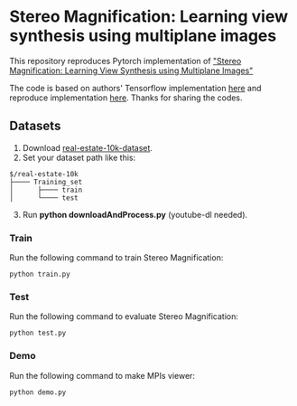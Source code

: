 # Stereo Magnification: Learning view synthesis using multiplane images

This repository reproduces Pytorch implementation of ["Stereo Magnification: Learning View Synthesis using Multiplane Images"](https://tinghuiz.github.io/projects/mpi/)

The code is based on authors' Tensorflow implementation [here](https://github.com/google/stereo-magnification) and reproduce implementation [here](https://github.com/Findeton/mpi_vision). Thanks for sharing the codes.

## Datasets
1. Download [real-estate-10k-dataset](https://google.github.io/realestate10k/).
2. Set your dataset path like this:
````
$/real-estate-10k
├──── Training_set
│      ├──── train
│      └──── test
````
3. Run **python downloadAndProcess.py** (youtube-dl needed).

### Train
Run the following command to train Stereo Magnification:

    python train.py
    
### Test
Run the following command to evaluate Stereo Magnification:

    python test.py

### Demo
Run the following command to make MPIs viewer:

    python demo.py

